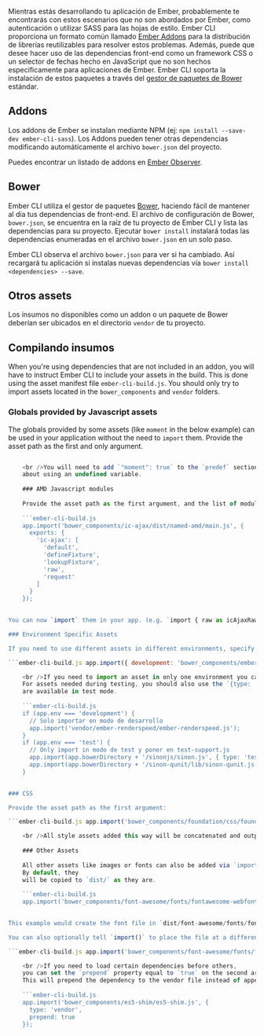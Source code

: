 Mientras estás desarrollando tu aplicación de Ember, probablemente te encontrarás con estos escenarios que no son abordados por Ember, como autenticación o utilizar SASS para las hojas de estilo. Ember CLI proporciona un formato común llamado [Ember Addons](#toc_addons) para la distribución de librerías reutilizables para resolver estos problemas. Además, puede que desee hacer uso de las dependencias front-end como un framework CSS o un selector de fechas hecho en JavaScript que no son hechos especificamente para aplicaciones de Ember. Ember CLI soporta la instalación de estos paquetes a través del [gestor de paquetes de Bower](#toc_bower) estándar.

## Addons

Los addons de Ember se instalan mediante NPM (ej: `npm install --save-dev ember-cli-sass`). Los Addons pueden tener otras dependencias modificando automáticamente el archivo `bower.json` del proyecto.

Puedes encontrar un listado de addons en [Ember Observer](http://emberobserver.com).

## Bower

Ember CLI utiliza el gestor de paquetes [Bower](http://bower.io), haciendo fácil de mantener al día tus dependencias de front-end. El archivo de configuración de Bower, `bower.json`, se encuentra en la raíz de tu proyecto de Ember CLI y lista las dependencias para su proyecto. Ejecutar `bower install` instalará todas las dependencias enumeradas en el archivo `bower.json` en un solo paso.

Ember CLI observa el archivo `bower.json` para ver si ha cambiado. Así recargará tu aplicación si instalas nuevas dependencias vía `bower install <dependencies> --save`.

## Otros assets

Los insumos no disponibles como un addon o un paquete de Bower deberían ser ubicados en el directorio `vendor` de tu proyecto.

## Compilando insumos

When you're using dependencies that are not included in an addon, you will have to instruct Ember CLI to include your assets in the build. This is done using the asset manifest file `ember-cli-build.js`. You should only try to import assets located in the `bower_components` and `vendor` folders.

### Globals provided by Javascript assets

The globals provided by some assets (like `moment` in the below example) can be used in your application without the need to `import` them. Provide the asset path as the first and only argument.

```ember-cli-build.js app.import('bower_components/moment/moment.js');

    <br />You will need to add `"moment": true` to the `predef` section in `.jshintrc` to prevent JSHint errors
    about using an undefined variable.
    
    ### AMD Javascript modules
    
    Provide the asset path as the first argument, and the list of modules and exports as the second.
    
    ```ember-cli-build.js
    app.import('bower_components/ic-ajax/dist/named-amd/main.js', {
      exports: {
        'ic-ajax': [
          'default',
          'defineFixture',
          'lookupFixture',
          'raw',
          'request'
        ]
      }
    });
    

You can now `import` them in your app. (e.g. `import { raw as icAjaxRaw } from 'ic-ajax';`)

### Environment Specific Assets

If you need to use different assets in different environments, specify an object as the first parameter. That object's key should be the environment name, and the value should be the asset to use in that environment.

```ember-cli-build.js app.import({ development: 'bower_components/ember/ember.js', production: 'bower_components/ember/ember.prod.js' });

    <br />If you need to import an asset in only one environment you can wrap `app.import` in an `if` statement.
    For assets needed during testing, you should also use the `{type: 'test'}` option to make sure they
    are available in test mode.
    
    ```ember-cli-build.js
    if (app.env === 'development') {
      // Solo importar en modo de desarrollo
      app.import('vendor/ember-renderspeed/ember-renderspeed.js');
    }
    if (app.env === 'test') {
      // Only import in modo de test y poner en test-support.js
      app.import(app.bowerDirectory + '/sinonjs/sinon.js', { type: 'test' });
      app.import(app.bowerDirectory + '/sinon-qunit/lib/sinon-qunit.js', { type: 'test' });
    }
    

### CSS

Provide the asset path as the first argument:

```ember-cli-build.js app.import('bower_components/foundation/css/foundation.css');

    <br />All style assets added this way will be concatenated and output as `/assets/vendor.css`.
    
    ### Other Assets
    
    All other assets like images or fonts can also be added via `import()`.
    By default, they
    will be copied to `dist/` as they are.
    
    ```ember-cli-build.js
    app.import('bower_components/font-awesome/fonts/fontawesome-webfont.ttf');
    

This example would create the font file in `dist/font-awesome/fonts/fontawesome-webfont.ttf`.

You can also optionally tell `import()` to place the file at a different path. The following example will copy the file to `dist/assets/fontawesome-webfont.ttf`.

```ember-cli-build.js app.import('bower_components/font-awesome/fonts/fontawesome-webfont.ttf', { destDir: 'assets' });

    <br />If you need to load certain dependencies before others,
    you can set the `prepend` property equal to `true` on the second argument of `import()`.
    This will prepend the dependency to the vendor file instead of appending it, which is the default behavior.
    
    ```ember-cli-build.js
    app.import('bower_components/es5-shim/es5-shim.js', {
      type: 'vendor',
      prepend: true
    });